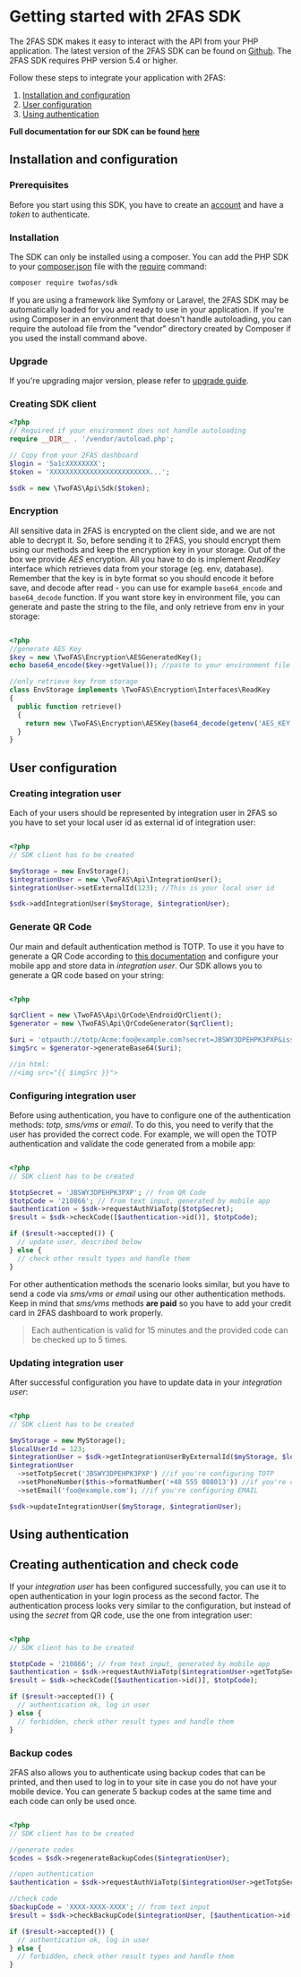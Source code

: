 # Getting started with 2FAS SDK

The 2FAS SDK makes it easy to interact with the API from your PHP application.
The latest version of the 2FAS SDK can be found on [Github](https://github.com/twofas/sdk).
The 2FAS SDK requires PHP version 5.4 or higher.


Follow these steps to integrate your application with 2FAS:

1. [Installation and configuration](#installation-and-configuration)
2. [User configuration](#user-configuration)
3. [Using authentication](#using-authentication)


**Full documentation for our SDK can be found [here](https://docs.2fas.com/apigen/Api)**

## Installation and configuration

### Prerequisites

Before you start using this SDK,
you have to create an [account](https://docs.2fas.com/getting-started) and have a *token* to authenticate.

### Installation

The SDK can only be installed using a composer.
You can add the PHP SDK to your [composer.json](https://getcomposer.org/doc/04-schema.md)
file with the [require](https://getcomposer.org/doc/03-cli.md#require) command:

```bash
composer require twofas/sdk
```

If you are using a framework like Symfony or Laravel, the 2FAS SDK may be automatically loaded for you and ready to use in your application.
If you're using Composer in an environment that doesn't handle autoloading, you can require the autoload file from the "vendor" directory created by Composer if you used the install command above.

### Upgrade

If you're upgrading major version, please refer to
[upgrade guide](https://docs.2fas.com/sdk/Upgrade/).

### Creating SDK client

```php
<?php
// Required if your environment does not handle autoloading
require __DIR__ . '/vendor/autoload.php';

// Copy from your 2FAS dashboard
$login = '5a1cXXXXXXXX';
$token = 'XXXXXXXXXXXXXXXXXXXXXXXXX...';

$sdk = new \TwoFAS\Api\Sdk($token);
```

### Encryption

All sensitive data in 2FAS is encrypted on the client side, and we are not able to decrypt it.
So, before sending it to 2FAS, you should encrypt them using our methods and keep the encryption key in your storage.
Out of the box we provide *AES* encryption.
All you have to do is implement *ReadKey* interface which retrieves data from your storage (eg. env, database).
Remember that the key is in byte format so you should encode it before save, and decode after read - you can use for example `base64_encode` and `base64_decode` function.
If you want store key in environment file, you can generate and paste the string to the file,
and only retrieve from env in your storage:

```php

<?php
//generate AES Key
$key = new \TwoFAS\Encryption\AESGeneratedKey();
echo base64_encode($key->getValue()); //paste to your environment file

//only retrieve key from storage
class EnvStorage implements \TwoFAS\Encryption\Interfaces\ReadKey
{
  public function retrieve()
  {
    return new \TwoFAS\Encryption\AESKey(base64_decode(getenv('AES_KEY')));
  }
}
```

## User configuration

### Creating integration user

Each of your users should be represented by integration user in 2FAS
so you have to set your local user id as external id of integration user:

```php

<?php
// SDK client has to be created

$myStorage = new EnvStorage();
$integrationUser = new \TwoFAS\Api\IntegrationUser();
$integrationUser->setExternalId(123); //This is your local user id

$sdk->addIntegrationUser($myStorage, $integrationUser);
```

### Generate QR Code

Our main and default authentication method is TOTP.
To use it you have to generate a QR Code according to [this documentation](https://github.com/google/google-authenticator/wiki/Key-Uri-Format)
and configure your mobile app and store data in *integration user*.
Our SDK allows you to generate a QR code based on your string:

```php

<?php

$qrClient = new \TwoFAS\Api\QrCode\EndroidQrClient();
$generator = new \TwoFAS\Api\QrCodeGenerator($qrClient);

$uri = 'otpauth://totp/Acme:foo@example.com?secret=JBSWY3DPEHPK3PXP&issuer=Acme';
$imgSrc = $generator->generateBase64($uri);

//in html:
//<img src="{{ $imgSrc }}">
```

### Configuring integration user

Before using authentication, you have to configure one of the authentication methods: *totp, sms/vms* or *email*.
To do this, you need to verify that the user has provided the correct code.
For example, we will open the TOTP authentication and validate the code generated from a mobile app:

```php

<?php
// SDK client has to be created

$totpSecret = 'JBSWY3DPEHPK3PXP'; // from QR Code
$totpCode = '210866'; // from text input, generated by mobile app
$authentication = $sdk->requestAuthViaTotp($totpSecret);
$result = $sdk->checkCode([$authentication->id()], $totpCode);

if ($result->accepted()) {
  // update user, described below
} else {
  // check other result types and handle them
}
```

For other authentication methods the scenario looks similar,
but you have to send a code via *sms/vms* or *email* using our other authentication methods.
Keep in mind that *sms/vms* methods **are paid** so you have to add your credit card in 2FAS dashboard to work properly.

> Each authentication is valid for 15 minutes and the provided code can be checked up to 5 times.

### Updating integration user

After successful configuration you have to update data in your *integration user*:

```php

<?php
// SDK client has to be created

$myStorage = new MyStorage();
$localUserId = 123;
$integrationUser = $sdk->getIntegrationUserByExternalId($myStorage, $localUserId);
$integrationUser
  ->setTotpSecret('JBSWY3DPEHPK3PXP') //if you're configuring TOTP
  ->setPhoneNumber($this->formatNumber('+48 555 088013')) //if you're configuring SMS/VMS
  ->setEmail('foo@example.com'); //if you're configuring EMAIL

$sdk->updateIntegrationUser($myStorage, $integrationUser);
```

## Using authentication

## Creating authentication and check code

If your *integration user* has been configured successfully,
you can use it to open authentication in your login process as the second factor.
The authentication process looks very similar to the configuration, but instead of using the *secret* from QR code,
use the one from integration user:

```php

<?php
// SDK client has to be created

$totpCode = '210866'; // from text input, generated by mobile app
$authentication = $sdk->requestAuthViaTotp($integrationUser->getTotpSecret());
$result = $sdk->checkCode([$authentication->id()], $totpCode);

if ($result->accepted()) {
  // authentication ok, log in user
} else {
  // forbidden, check other result types and handle them
}
```

### Backup codes

2FAS also allows you to authenticate using backup codes that can be printed,
and then used to log in to your site in case you do not have your mobile device.
You can generate 5 backup codes at the same time and each code can only be used once.

```php

<?php
// SDK client has to be created

//generate codes
$codes = $sdk->regenerateBackupCodes($integrationUser);

//open authentication
$authentication = $sdk->requestAuthViaTotp($integrationUser->getTotpSecret());

//check code
$backupCode = 'XXXX-XXXX-XXXX'; // from text input
$result = $sdk->checkBackupCode($integrationUser, [$authentication->id()], $backupCode);

if ($result->accepted()) {
  // authentication ok, log in user
} else {
  // forbidden, check other result types and handle them
}
```
